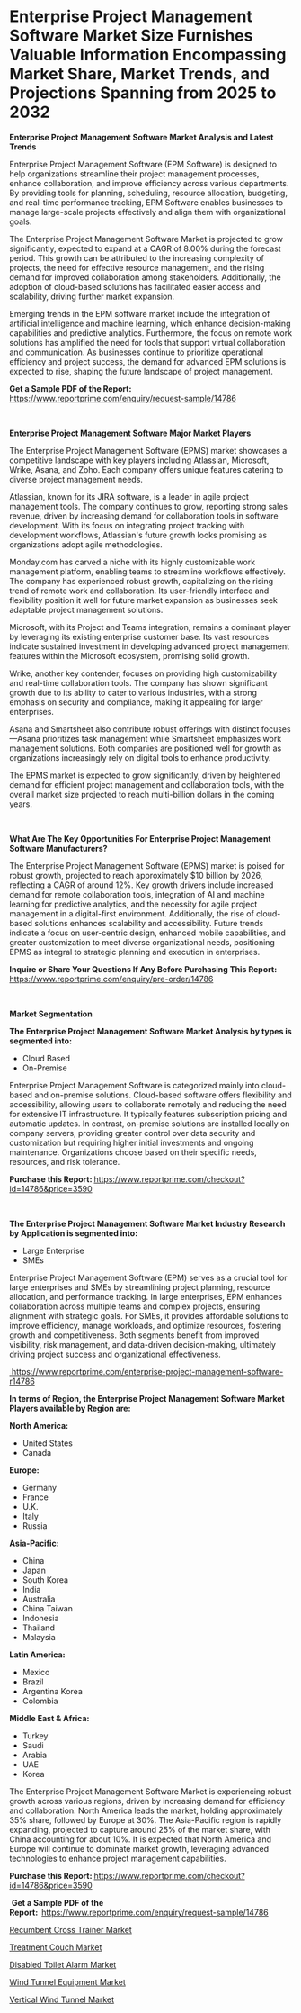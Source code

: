 <p><h1>Enterprise Project Management Software Market Size Furnishes Valuable Information Encompassing Market Share, Market Trends, and Projections Spanning from 2025 to 2032</h1></p><p><strong>Enterprise Project Management Software Market Analysis and Latest Trends</strong></p>
<p><p>Enterprise Project Management Software (EPM Software) is designed to help organizations streamline their project management processes, enhance collaboration, and improve efficiency across various departments. By providing tools for planning, scheduling, resource allocation, budgeting, and real-time performance tracking, EPM Software enables businesses to manage large-scale projects effectively and align them with organizational goals.</p><p>The Enterprise Project Management Software Market is projected to grow significantly, expected to expand at a CAGR of 8.00% during the forecast period. This growth can be attributed to the increasing complexity of projects, the need for effective resource management, and the rising demand for improved collaboration among stakeholders. Additionally, the adoption of cloud-based solutions has facilitated easier access and scalability, driving further market expansion.</p><p>Emerging trends in the EPM software market include the integration of artificial intelligence and machine learning, which enhance decision-making capabilities and predictive analytics. Furthermore, the focus on remote work solutions has amplified the need for tools that support virtual collaboration and communication. As businesses continue to prioritize operational efficiency and project success, the demand for advanced EPM solutions is expected to rise, shaping the future landscape of project management.</p></p>
<p><strong>Get a Sample PDF of the Report:&nbsp;</strong> <a href="https://www.reportprime.com/enquiry/request-sample/14786?utm_campaign=3097&utm_medium=2&utm_source=Github&utm_content=ia&utm_term=20032025&utm_id=enterprise-project-management-software">https://www.reportprime.com/enquiry/request-sample/14786</a></p>
<p>&nbsp;</p>
<p><strong>Enterprise Project Management Software Major Market Players</strong></p>
<p><p>The Enterprise Project Management Software (EPMS) market showcases a competitive landscape with key players including Atlassian, Microsoft, Wrike, Asana, and Zoho. Each company offers unique features catering to diverse project management needs.</p><p>Atlassian, known for its JIRA software, is a leader in agile project management tools. The company continues to grow, reporting strong sales revenue, driven by increasing demand for collaboration tools in software development. With its focus on integrating project tracking with development workflows, Atlassian's future growth looks promising as organizations adopt agile methodologies.</p><p>Monday.com has carved a niche with its highly customizable work management platform, enabling teams to streamline workflows effectively. The company has experienced robust growth, capitalizing on the rising trend of remote work and collaboration. Its user-friendly interface and flexibility position it well for future market expansion as businesses seek adaptable project management solutions.</p><p>Microsoft, with its Project and Teams integration, remains a dominant player by leveraging its existing enterprise customer base. Its vast resources indicate sustained investment in developing advanced project management features within the Microsoft ecosystem, promising solid growth.</p><p>Wrike, another key contender, focuses on providing high customizability and real-time collaboration tools. The company has shown significant growth due to its ability to cater to various industries, with a strong emphasis on security and compliance, making it appealing for larger enterprises.</p><p>Asana and Smartsheet also contribute robust offerings with distinct focuses—Asana prioritizes task management while Smartsheet emphasizes work management solutions. Both companies are positioned well for growth as organizations increasingly rely on digital tools to enhance productivity.</p><p>The EPMS market is expected to grow significantly, driven by heightened demand for efficient project management and collaboration tools, with the overall market size projected to reach multi-billion dollars in the coming years.</p></p>
<p>&nbsp;</p>
<p><strong>What Are The Key Opportunities For Enterprise Project Management Software Manufacturers?</strong></p>
<p><p>The Enterprise Project Management Software (EPMS) market is poised for robust growth, projected to reach approximately $10 billion by 2026, reflecting a CAGR of around 12%. Key growth drivers include increased demand for remote collaboration tools, integration of AI and machine learning for predictive analytics, and the necessity for agile project management in a digital-first environment. Additionally, the rise of cloud-based solutions enhances scalability and accessibility. Future trends indicate a focus on user-centric design, enhanced mobile capabilities, and greater customization to meet diverse organizational needs, positioning EPMS as integral to strategic planning and execution in enterprises.</p></p>
<p><strong>Inquire or Share Your Questions If Any Before Purchasing This Report:</strong> <a href="https://www.reportprime.com/enquiry/pre-order/14786?utm_campaign=3097&utm_medium=2&utm_source=Github&utm_content=ia&utm_term=20032025&utm_id=enterprise-project-management-software">https://www.reportprime.com/enquiry/pre-order/14786</a></p>
<p>&nbsp;</p>
<p><strong>Market Segmentation</strong></p>
<p><strong>The Enterprise Project Management Software Market Analysis by types is segmented into:</strong></p>
<p><ul><li>Cloud Based</li><li>On-Premise</li></ul></p>
<p><p>Enterprise Project Management Software is categorized mainly into cloud-based and on-premise solutions. Cloud-based software offers flexibility and accessibility, allowing users to collaborate remotely and reducing the need for extensive IT infrastructure. It typically features subscription pricing and automatic updates. In contrast, on-premise solutions are installed locally on company servers, providing greater control over data security and customization but requiring higher initial investments and ongoing maintenance. Organizations choose based on their specific needs, resources, and risk tolerance.</p></p>
<p><strong>Purchase this Report:&nbsp;</strong><a href="https://www.reportprime.com/checkout?id=14786&price=3590&utm_campaign=3097&utm_medium=2&utm_source=Github&utm_content=ia&utm_term=20032025&utm_id=enterprise-project-management-software">https://www.reportprime.com/checkout?id=14786&price=3590</a></p>
<p>&nbsp;</p>
<p><strong>The Enterprise Project Management Software Market Industry Research by Application is segmented into:</strong></p>
<p><ul><li>Large Enterprise</li><li>SMEs</li></ul></p>
<p><p>Enterprise Project Management Software (EPM) serves as a crucial tool for large enterprises and SMEs by streamlining project planning, resource allocation, and performance tracking. In large enterprises, EPM enhances collaboration across multiple teams and complex projects, ensuring alignment with strategic goals. For SMEs, it provides affordable solutions to improve efficiency, manage workloads, and optimize resources, fostering growth and competitiveness. Both segments benefit from improved visibility, risk management, and data-driven decision-making, ultimately driving project success and organizational effectiveness.</p></p>
<p><a href="https://www.reportprime.com/enterprise-project-management-software-r14786?utm_campaign=3097&utm_medium=2&utm_source=Github&utm_content=ia&utm_term=20032025&utm_id=enterprise-project-management-software">&nbsp;https://www.reportprime.com/enterprise-project-management-software-r14786</a></p>
<p><strong>In terms of Region, the Enterprise Project Management Software Market Players available by Region are:</strong></p>
<p>
    <p> <strong> North America: </strong>
        <ul>
            <li>United States</li>
            <li>Canada</li>
        </ul>
        </p> 
    <p> <strong> Europe: </strong>
        <ul>
            <li>Germany</li>
            <li>France</li>
            <li>U.K.</li>
            <li>Italy</li>
            <li>Russia</li>
        </ul>
        </p> 
    <p> <strong> Asia-Pacific: </strong>
        <ul>
            <li>China</li>
            <li>Japan</li>
            <li>South Korea</li>
            <li>India</li>
            <li>Australia</li>
            <li>China Taiwan</li>
            <li>Indonesia</li>
            <li>Thailand</li>
            <li>Malaysia</li>
        </ul>
        </p> 
    <p> <strong> Latin America: </strong>
        <ul>
            <li>Mexico</li>
            <li>Brazil</li>
            <li>Argentina Korea</li>
            <li>Colombia</li>
        </ul>
        </p> 
    <p> <strong> Middle East & Africa: </strong>
        <ul>
            <li>Turkey</li>
            <li>Saudi</li>
            <li>Arabia</li>
            <li>UAE</li>
            <li>Korea</li>
        </ul>
    </p>
    </p>
<p><p>The Enterprise Project Management Software Market is experiencing robust growth across various regions, driven by increasing demand for efficiency and collaboration. North America leads the market, holding approximately 35% share, followed by Europe at 30%. The Asia-Pacific region is rapidly expanding, projected to capture around 25% of the market share, with China accounting for about 10%. It is expected that North America and Europe will continue to dominate market growth, leveraging advanced technologies to enhance project management capabilities.</p></p>
<p><strong>Purchase this Report: </strong><a href="https://www.reportprime.com/checkout?id=14786&price=3590&utm_campaign=3097&utm_medium=2&utm_source=Github&utm_content=ia&utm_term=20032025&utm_id=enterprise-project-management-software">https://www.reportprime.com/checkout?id=14786&price=3590</a></p>
<p>&nbsp;<strong>Get a Sample PDF of the Report:&nbsp;&nbsp;</strong><a href="https://www.reportprime.com/enquiry/request-sample/14786?utm_campaign=3097&utm_medium=2&utm_source=Github&utm_content=ia&utm_term=20032025&utm_id=enterprise-project-management-software">https://www.reportprime.com/enquiry/request-sample/14786</a></p>
<p><strong></strong></p>
<p><p><a href="https://www.linkedin.com/pulse/annual-growth-recumbent-cross-trainer-market-10-cagr-revenue-mvrwe?utm_campaign=3097&utm_medium=2&utm_source=Github&utm_content=ia&utm_term=20032025&utm_id=enterprise-project-management-software">Recumbent Cross Trainer Market</a></p><p><a href="https://www.linkedin.com/pulse/understanding-surging-treatment-couch-market-139-cagr-homue?utm_campaign=3097&utm_medium=2&utm_source=Github&utm_content=ia&utm_term=20032025&utm_id=enterprise-project-management-software">Treatment Couch Market</a></p><p><a href="https://www.linkedin.com/pulse/key-drivers-disabled-toilet-alarm-market-trends-future-bmrge?utm_campaign=3097&utm_medium=2&utm_source=Github&utm_content=ia&utm_term=20032025&utm_id=enterprise-project-management-software">Disabled Toilet Alarm Market</a></p><p><a href="https://www.linkedin.com/pulse/wind-tunnel-equipment-market-analysis-report-2025-2032-d78ge?utm_campaign=3097&utm_medium=2&utm_source=Github&utm_content=ia&utm_term=20032025&utm_id=enterprise-project-management-software">Wind Tunnel Equipment Market</a></p><p><a href="https://www.linkedin.com/pulse/vertical-wind-tunnel-market-size-average-cagr-74-revenue-generationkey-qbfde?utm_campaign=3097&utm_medium=2&utm_source=Github&utm_content=ia&utm_term=20032025&utm_id=enterprise-project-management-software">Vertical Wind Tunnel Market</a></p></p>